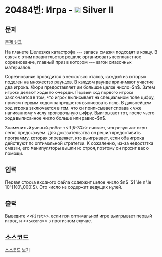 # 20484번: Игра - <img src="https://static.solved.ac/tier_small/9.svg" style="height:20px" /> Silver II

<!-- performance -->

<!-- 문제 제출 후 깃허브에 푸시를 했을 때 제출한 코드의 성능이 입력될 공간입니다.-->

<!-- end -->

## 문제

[문제 링크](https://boj.kr/20484)


<p>На планете Шелезяка катастрофа --- запасы смазки подходят в концу. В связи с этим правительство решило организовать всепланетное соревнование, главный приз в котором --- вагон смазочных материалов.</p>

<p>Соревнование проводится в несколько этапов, каждый из которых поделен на множество раундов. В каждом раунде принимают участие два игрока. Жюри предоставляет им большое целое число~$n$. Затем игроки делают ходы по очереди. Первый ход первого игрока заключается в том, что игрок выписывает на специальном поле цифру, причем первым ходом запрещается выписывать ноль. В дальнейшем ход игрока заключается в том, что он приписывает справа к уже написанному числу произвольную цифру. Выигрывает тот, после чьего хода выписанное число больше или равно~$n$.</p>

<p>Знаменитый ученый-робот &lt;&lt;ЩК-33&gt;&gt; считает, что результат игры легко предсказуем. Для доказательства он решил предоставить программу, которая определяет, кто выигрывает, если оба игрока действуют по оптимальной стратегии. К сожалению, из-за недостатка смазки, его манипуляторы вышли из строя, поэтому он просит вас о помощи.</p>



## 입력


<p>Первая строка входного файла содержит целое число $n$ ($1 \le n \le 10^{100\,000}$). Это число не содержит ведущих нулей.</p>



## 출력


<p>Выведите &lt;&lt;<code>First</code>&gt;&gt;, если при оптимальной игре выигрывает первый игрок, и &lt;&lt;<code>Second</code>&gt;&gt; в противном случае.</p>



## 소스코드

[소스코드 보기](Игра.cpp)